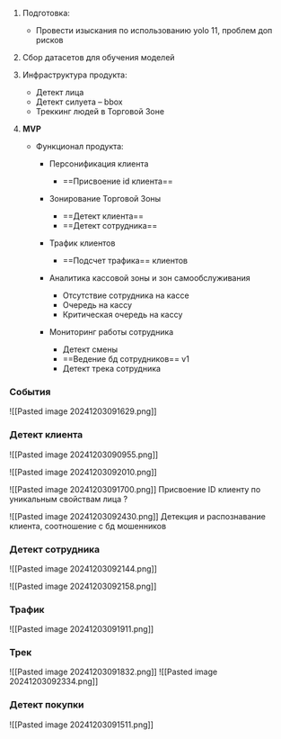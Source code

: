 1. Подготовка:
    - Провести изыскания по использованию yolo 11, проблем доп рисков


2. Сбор датасетов для обучения моделей


3. Инфраструктура продукта:
    - Детект лица
    - Детект силуета – bbox
    - Треккинг людей в Торговой Зоне


4. **MVP**
    - Функционал продукта:
        - Персонификация клиента
            - ==Присвоение id клиента==

        - Зонирование Торговой Зоны
            - ==Детект клиента== 
            - ==Детект сотрудника==

        - Трафик клиентов
            - ==Подсчет трафика== клиентов

        - Аналитика кассовой зоны и зон самообслуживания
            - Отсутствие сотрудника на кассе
            - Очередь на кассу
            - Критическая очередь на кассу

        - Мониторинг работы сотрудника
            - Детект смены
            - ==Ведение бд сотрудников== v1
            - Детект трека сотрудника


### **События**
![[Pasted image 20241203091629.png]]

### **Детект клиента**

![[Pasted image 20241203090955.png]]

![[Pasted image 20241203092010.png]]

![[Pasted image 20241203091700.png]]
Присвоение ID клиенту по уникальным свойствам лица ?

![[Pasted image 20241203092430.png]]
Детекция и распознавание клиента, соотношение с бд мошенников

### **Детект сотрудника** 

![[Pasted image 20241203092144.png]]

![[Pasted image 20241203092158.png]]

### **Трафик**

![[Pasted image 20241203091911.png]]

### Трек 

![[Pasted image 20241203091832.png]]
![[Pasted image 20241203092334.png]]

### **Детект покупки** 

![[Pasted image 20241203091511.png]]

